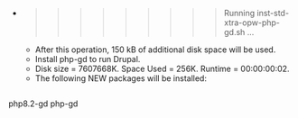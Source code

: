 * >>>>>>>>> Running inst-std-xtra-opw-php-gd.sh ...
  * After this operation, 150 kB of additional disk space will be used.
  * Install php-gd to run Drupal.
  * Disk size = 7607668K. Space Used = 256K. Runtime = 00:00:00:02.
  * The following NEW packages will be installed:
  ```bash
php8.2-gd php-gd
  ```
